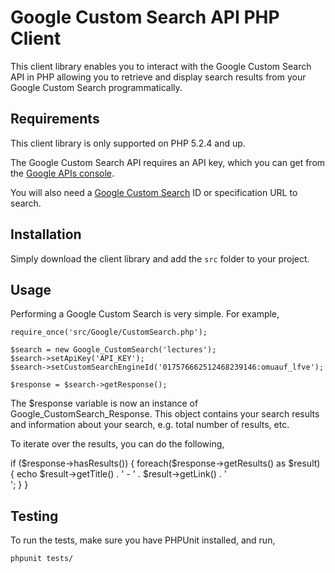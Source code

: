 Google Custom Search API PHP Client
===================================

This client library enables you to interact with the Google Custom Search API in PHP allowing you to retrieve and display search results from your Google Custom Search programmatically.

Requirements
------------

This client library is only supported on PHP 5.2.4 and up.

The Google Custom Search API requires an API key, which you can get from the [Google APIs console][1].

You will also need a [Google Custom Search][2] ID or specification URL to search.

Installation
------------

Simply download the client library and add the `src` folder to your project.

Usage
-----

Performing a Google Custom Search is very simple. For example,

    require_once('src/Google/CustomSearch.php');

    $search = new Google_CustomSearch('lectures');
    $search->setApiKey('API_KEY');
    $search->setCustomSearchEngineId('017576662512468239146:omuauf_lfve');

    $response = $search->getResponse();

The $response variable is now an instance of Google_CustomSearch_Response. This object contains your search results and information about your search, e.g. total number of results, etc.

To iterate over the results, you can do the following,

if ($response->hasResults()) {
    foreach($response->getResults() as $result) {
        echo $result->getTitle() . ' - ' . $result->getLink() . '<br />';
    }
}

Testing
-------

To run the tests, make sure you have PHPUnit installed, and run,

    phpunit tests/

[1]: https://code.google.com/apis/console/?api=customsearch
[2]: http://www.google.com/cse/